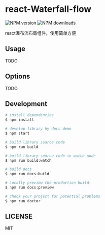# react-Waterfall-flow

[![NPM version](https://img.shields.io/npm/v/react-Waterfall-flow.svg?style=flat)](https://npmjs.org/package/react-Waterfall-flow)
[![NPM downloads](http://img.shields.io/npm/dm/react-Waterfall-flow.svg?style=flat)](https://npmjs.org/package/react-Waterfall-flow)

react瀑布流布局组件，使用简单方便

## Usage

TODO

## Options

TODO

## Development

```bash
# install dependencies
$ npm install

# develop library by docs demo
$ npm start

# build library source code
$ npm run build

# build library source code in watch mode
$ npm run build:watch

# build docs
$ npm run docs:build

# Locally preview the production build.
$ npm run docs:preview

# check your project for potential problems
$ npm run doctor
```

## LICENSE

MIT
